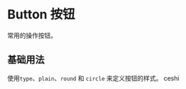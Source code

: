 # Button 按钮
常用的操作按钮。

## 基础用法
使用`type`、`plain`、`round` 和 `circle` 来定义按钮的样式。
<x-button>ceshi</x-button>
